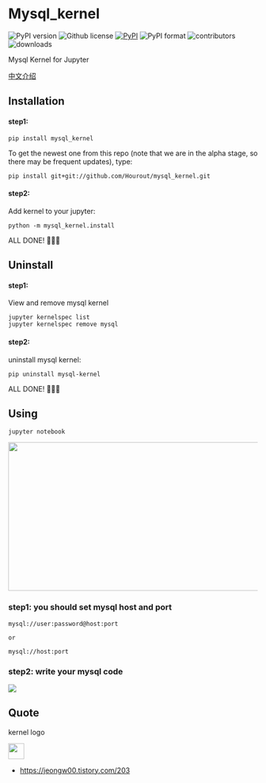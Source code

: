 # Mysql_kernel

![PyPI version](https://img.shields.io/pypi/pyversions/mysql_kernel.svg)
![Github license](https://img.shields.io/github/license/Hourout/mysql_kernel.svg)
[![PyPI](https://img.shields.io/pypi/v/mysql_kernel.svg)](https://pypi.python.org/pypi/mysql_kernel)
![PyPI format](https://img.shields.io/pypi/format/mysql_kernel.svg)
![contributors](https://img.shields.io/github/contributors/Hourout/mysql_kernel)
![downloads](https://img.shields.io/pypi/dm/mysql_kernel.svg)

Mysql Kernel for Jupyter

[中文介绍](document/chinese.md)

## Installation

#### step1:
```
pip install mysql_kernel
```

To get the newest one from this repo (note that we are in the alpha stage, so there may be frequent updates), type:

```
pip install git+git://github.com/Hourout/mysql_kernel.git
```

#### step2:
Add kernel to your jupyter:

```
python -m mysql_kernel.install
```

ALL DONE! 🎉🎉🎉

## Uninstall

#### step1:

View and remove mysql kernel
```
jupyter kernelspec list
jupyter kernelspec remove mysql
```

#### step2:
uninstall mysql kernel:

```
pip uninstall mysql-kernel
```

ALL DONE! 🎉🎉🎉


## Using

```
jupyter notebook
```
<img src="image/mysql1.png" width = "700" height = "300" />

### step1: you should set mysql host and port
```
mysql://user:password@host:port

or

mysql://host:port
```

### step2: write your mysql code

![](image/mysql2.png)

## Quote 
kernel logo

<img src="https://img1.daumcdn.net/thumb/R1280x0/?scode=mtistory2&fname=https%3A%2F%2Fk.kakaocdn.net%2Fdn%2FyZrl5%2FbtqwEwV2HHb%2Fd8u9PLWcIxXLJ8BkqvV881%2Fimg.jpg" width = "32" height = "32" />

- https://jeongw00.tistory.com/203
